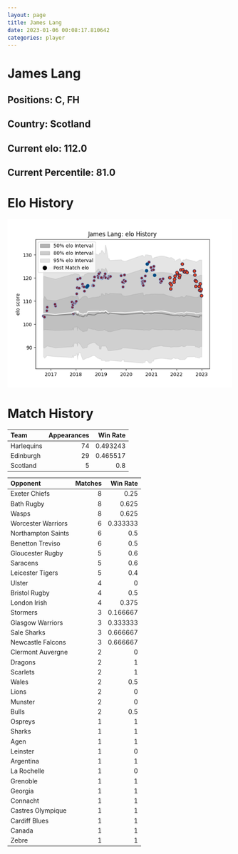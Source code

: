 ```yaml
---  
layout: page  
title: James Lang  
date: 2023-01-06 00:08:17.810642  
categories: player  
---
```

# James Lang

## Positions: C, FH

## Country: Scotland

## Current elo: 112.0

## Current Percentile: 81.0

# Elo History


![elo history](history_JamesLang.png)
# Match History


| Team       |   Appearances |   Win Rate |
|:-----------|--------------:|-----------:|
| Harlequins |            74 |   0.493243 |
| Edinburgh  |            29 |   0.465517 |
| Scotland   |             5 |   0.8      |

| Opponent           |   Matches |   Win Rate |
|:-------------------|----------:|-----------:|
| Exeter Chiefs      |         8 |   0.25     |
| Bath Rugby         |         8 |   0.625    |
| Wasps              |         8 |   0.625    |
| Worcester Warriors |         6 |   0.333333 |
| Northampton Saints |         6 |   0.5      |
| Benetton Treviso   |         6 |   0.5      |
| Gloucester Rugby   |         5 |   0.6      |
| Saracens           |         5 |   0.6      |
| Leicester Tigers   |         5 |   0.4      |
| Ulster             |         4 |   0        |
| Bristol Rugby      |         4 |   0.5      |
| London Irish       |         4 |   0.375    |
| Stormers           |         3 |   0.166667 |
| Glasgow Warriors   |         3 |   0.333333 |
| Sale Sharks        |         3 |   0.666667 |
| Newcastle Falcons  |         3 |   0.666667 |
| Clermont Auvergne  |         2 |   0        |
| Dragons            |         2 |   1        |
| Scarlets           |         2 |   1        |
| Wales              |         2 |   0.5      |
| Lions              |         2 |   0        |
| Munster            |         2 |   0        |
| Bulls              |         2 |   0.5      |
| Ospreys            |         1 |   1        |
| Sharks             |         1 |   1        |
| Agen               |         1 |   1        |
| Leinster           |         1 |   0        |
| Argentina          |         1 |   1        |
| La Rochelle        |         1 |   0        |
| Grenoble           |         1 |   1        |
| Georgia            |         1 |   1        |
| Connacht           |         1 |   1        |
| Castres Olympique  |         1 |   1        |
| Cardiff Blues      |         1 |   1        |
| Canada             |         1 |   1        |
| Zebre              |         1 |   1        |